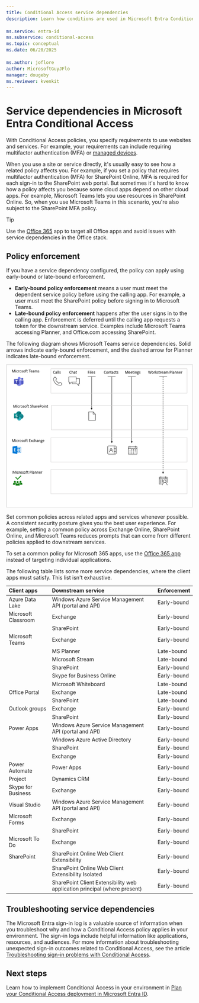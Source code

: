 ```yaml
---
title: Conditional Access service dependencies 
description: Learn how conditions are used in Microsoft Entra Conditional Access to trigger a policy.

ms.service: entra-id
ms.subservice: conditional-access
ms.topic: conceptual
ms.date: 06/20/2025

ms.author: joflore
author: MicrosoftGuyJFlo
manager: dougeby
ms.reviewer: kvenkit
---
```

# Service dependencies in Microsoft Entra Conditional Access

With Conditional Access policies, you specify requirements to use websites and services. For example, your requirements can include requiring multifactor authentication (MFA) or [managed devices](./concept-conditional-access-grant.md).

When you use a site or service directly, it's usually easy to see how a related policy affects you. For example, if you set a policy that requires multifactor authentication (MFA) for SharePoint Online, MFA is required for each sign-in to the SharePoint web portal. But sometimes it's hard to know how a policy affects you because some cloud apps depend on other cloud apps. For example, Microsoft Teams lets you use resources in SharePoint Online. So, when you use Microsoft Teams in this scenario, you're also subject to the SharePoint MFA policy.

> [!TIP]
> Use the [Office 365](concept-conditional-access-cloud-apps.md#office-365) app to target all Office apps and avoid issues with service dependencies in the Office stack.

<!-- docutune:ignore "Windows Azure Active Directory" -->

## Policy enforcement

If you have a service dependency configured, the policy can apply using early-bound or late-bound enforcement.

- **Early-bound policy enforcement** means a user must meet the dependent service policy before using the calling app. For example, a user must meet the SharePoint policy before signing in to Microsoft Teams.
- **Late-bound policy enforcement** happens after the user signs in to the calling app. Enforcement is deferred until the calling app requests a token for the downstream service. Examples include Microsoft Teams accessing Planner, and Office.com accessing SharePoint.

The following diagram shows Microsoft Teams service dependencies. Solid arrows indicate early-bound enforcement, and the dashed arrow for Planner indicates late-bound enforcement.

![A diagram showing Microsoft Teams service dependencies.](./media/service-dependencies/01.png)

Set common policies across related apps and services whenever possible. A consistent security posture gives you the best user experience. For example, setting a common policy across Exchange Online, SharePoint Online, and Microsoft Teams reduces prompts that can come from different policies applied to downstream services.

To set a common policy for Microsoft 365 apps, use the [Office 365 app](concept-conditional-access-cloud-apps.md#office-365) instead of targeting individual applications.

The following table lists some more service dependencies, where the client apps must satisfy. This list isn't exhaustive.

| Client apps         | Downstream service                          | Enforcement |
| :--                 | :--                                         | ---         |
| Azure Data Lake     | Windows Azure Service Management API (portal and API) | Early-bound |
| Microsoft Classroom | Exchange                                    | Early-bound |
|                     | SharePoint                                  | Early-bound |
| Microsoft Teams     | Exchange                                    | Early-bound |
|                     | MS Planner                                  | Late-bound  |
|                     | Microsoft Stream                            | Late-bound  |
|                     | SharePoint                                  | Early-bound |
|                     | Skype for Business Online                   | Early-bound |
|                     | Microsoft Whiteboard                        | Late-bound  |
| Office Portal       | Exchange                                    | Late-bound  |
|                     | SharePoint                                  | Late-bound  |
| Outlook groups      | Exchange                                    | Early-bound |
|                     | SharePoint                                  | Early-bound |
| Power Apps          | Windows Azure Service Management API (portal and API) | Early-bound |
|                     | Windows Azure Active Directory              | Early-bound |
|                     | SharePoint                                  | Early-bound |
|                     | Exchange                                    | Early-bound |
| Power Automate      | Power Apps                                  | Early-bound |
| Project             | Dynamics CRM                                | Early-bound |
| Skype for Business  | Exchange                                    | Early-bound |
| Visual Studio       | Windows Azure Service Management API (portal and API) | Early-bound |
| Microsoft Forms     | Exchange                                    | Early-bound |
|                     | SharePoint                                  | Early-bound |
| Microsoft To Do     | Exchange                                    | Early-bound |
| SharePoint          | SharePoint Online Web Client Extensibility  | Early-bound |
|                     | SharePoint Online Web Client Extensibility Isolated | Early-bound |
|                     | SharePoint Client Extensibility web application principal (where present) | Early-bound |

## Troubleshooting service dependencies

The Microsoft Entra sign-in log is a valuable source of information when you troubleshoot why and how a Conditional Access policy applies in your environment. The sign-in logs include helpful information like applications, resources, and audiences. For more information about troubleshooting unexpected sign-in outcomes related to Conditional Access, see the article [Troubleshooting sign-in problems with Conditional Access](troubleshoot-conditional-access.md#service-dependencies).

## Next steps

Learn how to implement Conditional Access in your environment in [Plan your Conditional Access deployment in Microsoft Entra ID](plan-conditional-access.md).